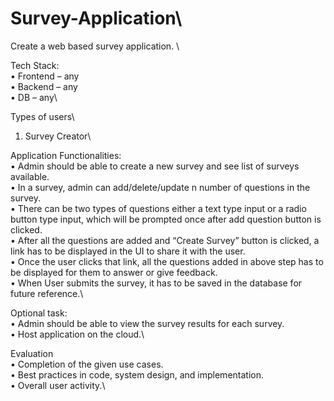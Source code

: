 # Survey-Application\\
 
Create a web based survey application. \\

Tech Stack: \
•	Frontend – any\
•	Backend – any\
•	DB – any\\

Types of users\
   1. Survey Creator\\ 
  
Application Functionalities:\
•	Admin should be able to create a new survey and see list of surveys available.\
•	In a survey, admin can add/delete/update n number of questions in the survey.\
•	There can be two types of questions either a text type input or a radio button type input, which will be prompted once after add question button is clicked.\
•	After all the questions are added and “Create Survey” button is clicked, a link has to be displayed in the UI to share it with the user.\
•	Once the user clicks that link, all the questions added in above step has to be displayed for them to answer or give feedback.\
•	When User submits the survey, it has to be saved in the database for future reference.\\

Optional task:\
•	Admin should be able to view the survey results for each survey.\
•	Host application on the cloud.\\

Evaluation\
•	Completion of the given use cases.\
•	Best practices in code, system design, and implementation.\
•	Overall user activity.\
